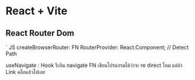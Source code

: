 # React + Vite
 
 ## React Router Dom
 ` JS
 createBrowserRouter: FN
 RouterProvider: React.Component; // Detect Path

useNavigate : Hook รีเทิน navigate FN เขียนโปรแกรมได้ว่าจะ re direct ไหม
แต่ถ้า Link คลิ๊กแล้วไปเลย 